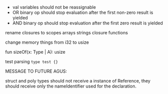 - val variables should not be reassignable
- OR binary op should stop evaluation after the first non-zero result is yielded
- AND binary op should stop evaluation after the first zero result is yielded

rename closures to scopes
arrays
strings
closure functions

change memory things from i32 to usize

fun sizeOf(x: Type<A> | A): usize

test parsing `type test {}`

MESSAGE TO FUTURE AGUS:

struct and poly types should not receive a instance of Reference, they should receive only the nameIdentifier used for the declaration.
